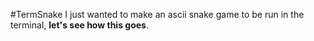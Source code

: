 #TermSnake
I just wanted to make an ascii snake game to be run in the terminal, **let's see how this goes**.
